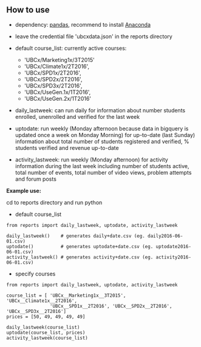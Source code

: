 ## How to use

- dependency: [pandas](https://github.com/pydata/pandas), recommend to install [Anaconda](https://www.continuum.io/downloads)

- leave the credential file 'ubcxdata.json' in the reports directory

- default course_list: currently active courses:
  - 'UBCx/Marketing1x/3T2015'
  - 'UBCx/Climate1x/2T2016',
  - 'UBCx/SPD1x/2T2016',
  - 'UBCx/SPD2x/2T2016',
  - 'UBCx/SPD3x/2T2016',
  - 'UBCx/UseGen.1x/1T2016',
  - 'UBCx/UseGen.2x/1T2016'


- daily_lastweek: can run daily for information about number students enrolled, unenrolled and verified for the last week

- uptodate: run weekly (Monday afternoon because data in bigquery is updated once a week on Monday Morning) for up-to-date (last Sunday) information about total number of students registered and verified, % students verified and revenue up-to-date

- activity_lastweek: run weekly (Monday afternoon) for activity information during the last week including number of students active, total number of events, total number of video views, problem attempts and forum posts

**Example use:**

cd to reports directory and run python

- default course_list

~~~~
from reports import daily_lastweek, uptodate, activity_lastweek

daily_lastweek()    # generates daily+date.csv (eg. daily2016-06-01.csv)
uptodate()          # generates uptodate+date.csv (eg. uptodate2016-06-01.csv)
activity_lastweek() # generates activity+date.csv (eg. activity2016-06-01.csv)
~~~~
- specify courses

~~~~
from reports import daily_lastweek, uptodate, activity_lastweek

course_list = [ 'UBCx__Marketing1x__3T2015',  'UBCx__Climate1x__2T2016',
                'UBCx__SPD1x__2T2016', 'UBCx__SPD2x__2T2016', 'UBCx__SPD3x__2T2016']
prices = [50, 49, 49, 49, 49]

daily_lastweek(course_list)
uptodate(course_list, prices)
activity_lastweek(course_list)
~~~~

